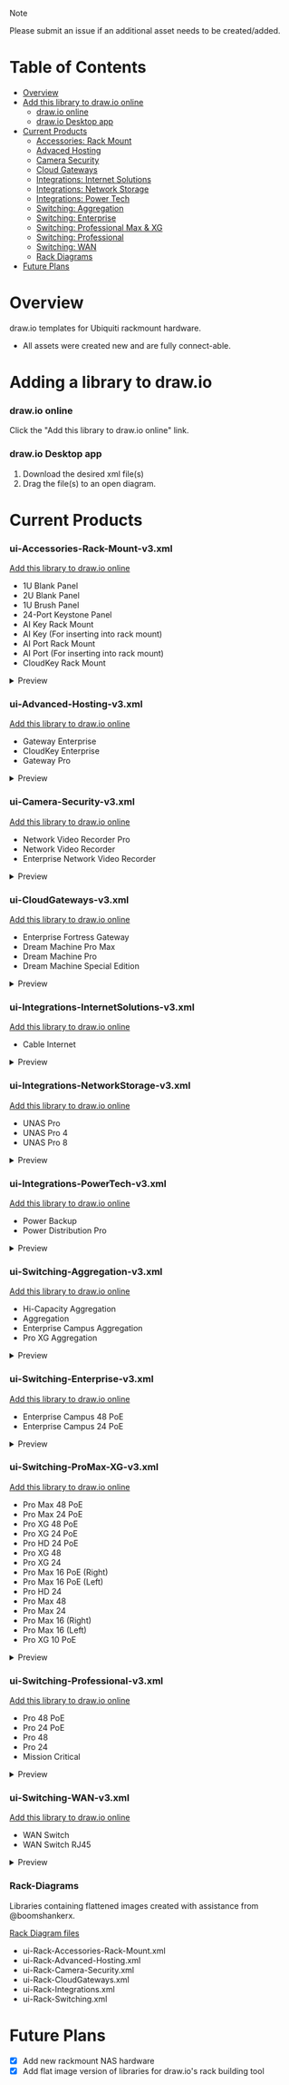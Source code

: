 > [!NOTE]
>
> Please submit an issue if an additional asset needs to be created/added.
> 

# Table of Contents
- [Overview](#overview)
- [Add this library to draw.io online](#add-this-library-to-draw.io-online)
  - [draw.io online](https://github.com/WhiskeyTang0F0xtr0t/unifi/tree/main/draw-io#drawio-online)
  - [draw.io Desktop app](https://github.com/WhiskeyTang0F0xtr0t/unifi/tree/main/draw-io#drawio-desktop-app)
- [Current Products](#current-products)
  - [Accessories: Rack Mount](https://github.com/WhiskeyTang0F0xtr0t/unifi/blob/main/draw-io/README.md#ui-accessories-rack-mount-v3xml)
  - [Advaced Hosting](https://github.com/WhiskeyTang0F0xtr0t/unifi/blob/main/draw-io/README.md#ui-advanced-hosting-v3xml)
  - [Camera Security](https://github.com/WhiskeyTang0F0xtr0t/unifi/blob/main/draw-io/README.md#ui-camera-security-v3xml)
  - [Cloud Gateways](https://github.com/WhiskeyTang0F0xtr0t/unifi/blob/main/draw-io/README.md#ui-cloudgateways-v3xml)
  - [Integrations: Internet Solutions](https://github.com/WhiskeyTang0F0xtr0t/unifi/blob/main/draw-io/README.md#ui-integrations-internetsolutions-v3xml)
  - [Integrations: Network Storage](https://github.com/WhiskeyTang0F0xtr0t/unifi/blob/main/draw-io/README.md#ui-integrations-networkstorage-v3xml)
  - [Integrations: Power Tech](https://github.com/WhiskeyTang0F0xtr0t/unifi/blob/main/draw-io/README.md#ui-integrations-powertech-v3xml)
  - [Switching: Aggregation](https://github.com/WhiskeyTang0F0xtr0t/unifi/blob/main/draw-io/README.md#ui-switching-aggregation-v3xml)
  - [Switching: Enterprise](https://github.com/WhiskeyTang0F0xtr0t/unifi/blob/main/draw-io/README.md#ui-switching-enterprise-v3xml)
  - [Switching: Professional Max & XG](https://github.com/WhiskeyTang0F0xtr0t/unifi/blob/main/draw-io/README.md#ui-switching-promax-xg-v3xml)
  - [Switching: Professional](https://github.com/WhiskeyTang0F0xtr0t/unifi/blob/main/draw-io/README.md#ui-switching-professional-v3xml)
  - [Switching: WAN](https://github.com/WhiskeyTang0F0xtr0t/unifi/blob/main/draw-io/README.md#ui-switching-wan-v3xml)
  - [Rack Diagrams](https://github.com/WhiskeyTang0F0xtr0t/unifi/blob/main/draw-io/README.md#Rack-Diagrams)
- [Future Plans](#future-plans)

# Overview
draw.io templates for Ubiquiti rackmount hardware.
- All assets were created new and are fully connect-able.

# Adding a library to draw.io

### draw.io online

Click the "Add this library to draw.io online" link. 

### draw.io Desktop app

1. Download the desired xml file(s)
2. Drag the file(s) to an open diagram.

# Current Products

### ui-Accessories-Rack-Mount-v3.xml
[Add this library to draw.io online](https://app.diagrams.net/?splash=0&clibs=Uhttps://raw.githubusercontent.com/WhiskeyTang0F0xtr0t/unifi/refs/heads/main/draw-io/ui-Accessories-Rack-Mount-v3.xml)
- 1U Blank Panel
- 2U Blank Panel
- 1U Brush Panel
- 24-Port Keystone Panel
- AI Key Rack Mount
- AI Key (For inserting into rack mount)
- AI Port Rack Mount
- AI Port (For inserting into rack mount)
- CloudKey Rack Mount
<details>
<summary>Preview</summary>
  <img width="753" height="799" alt="ui-Accessories-Rack-Mount-v3" src="https://github.com/user-attachments/assets/7a865f11-9827-4566-9900-7ae9098e3b59" />
</details>

### ui-Advanced-Hosting-v3.xml
[Add this library to draw.io online](https://app.diagrams.net/?splash=0&clibs=Uhttps://raw.githubusercontent.com/WhiskeyTang0F0xtr0t/unifi/refs/heads/main/draw-io/ui-Advanced-Hosting-v3.xml)
- Gateway Enterprise
- CloudKey Enterprise
- Gateway Pro
<details>
<summary>Preview</summary>
<img width="756" height="328" alt="ui-Advanced-Hosting-v3" src="https://github.com/user-attachments/assets/5746615c-5d23-4a00-b50a-2e5100e96f92" />
</details>

### ui-Camera-Security-v3.xml
[Add this library to draw.io online](https://app.diagrams.net/?splash=0&clibs=Uhttps://raw.githubusercontent.com/WhiskeyTang0F0xtr0t/unifi/refs/heads/main/draw-io/ui-Camera-Security-v3.xml)
- Network Video Recorder Pro
- Network Video Recorder
- Enterprise Network Video Recorder
<details>
<summary>Preview</summary>
<img width="756" height="519" alt="ui-Camera-Security-v3" src="https://github.com/user-attachments/assets/a6f9d600-22d9-40fa-a1e3-98de90a39ffd" />
</details>

### ui-CloudGateways-v3.xml
[Add this library to draw.io online](https://app.diagrams.net/?splash=0&clibs=Uhttps://raw.githubusercontent.com/WhiskeyTang0F0xtr0t/unifi/refs/heads/main/draw-io/ui-CloudGateways-v3.xml)
- Enterprise Fortress Gateway
- Dream Machine Pro Max
- Dream Machine Pro
- Dream Machine Special Edition
<details>
<summary>Preview</summary>
<img width="753" height="384" alt="ui-CloudGateways-v3" src="https://github.com/user-attachments/assets/5b66ea1a-e5ca-43ca-854e-244e29ae62f3" />
</details>

### ui-Integrations-InternetSolutions-v3.xml
[Add this library to draw.io online](https://app.diagrams.net/?splash=0&clibs=Uhttps://github.com/WhiskeyTang0F0xtr0t/unifi/blob/main/draw-io/ui-Integrations-InternetSolutions-v3.xml)
- Cable Internet
<details>
<summary>Preview</summary>
<img width="759" height="92" alt="ui-Integrations-InternetSolutions-v3" src="https://github.com/user-attachments/assets/9f8ce540-4772-41db-94d9-1d6e0866e9ce" />
</details>

### ui-Integrations-NetworkStorage-v3.xml
[Add this library to draw.io online](https://app.diagrams.net/?splash=0&clibs=Uhttps://raw.githubusercontent.com/WhiskeyTang0F0xtr0t/unifi/refs/heads/main/draw-io/ui-Integrations-NetworkStorage-v3.xml)
- UNAS Pro
- UNAS Pro 4
- UNAS Pro 8
<details>
<summary>Preview</summary>
<img width="638" height="348" alt="Screenshot 2025-09-20 at 9 12 21 AM" src="https://github.com/user-attachments/assets/2f3021c4-a12f-4409-98d5-d169e6cd7d57" />
</details>

### ui-Integrations-PowerTech-v3.xml
[Add this library to draw.io online](https://app.diagrams.net/?splash=0&clibs=Uhttps://raw.githubusercontent.com/WhiskeyTang0F0xtr0t/unifi/refs/heads/main/draw-io/ui-Integrations-PowerTech-v3.xml)
- Power Backup
- Power Distribution Pro
<details>
<summary>Preview</summary>
<img width="756" height="284" alt="ui-Integrations-PowerTech-v3" src="https://github.com/user-attachments/assets/298a9873-e56d-4b63-bafb-647b0391ff0a" />
</details>

### ui-Switching-Aggregation-v3.xml
[Add this library to draw.io online](https://app.diagrams.net/?splash=0&clibs=Uhttps://raw.githubusercontent.com/WhiskeyTang0F0xtr0t/unifi/refs/heads/main/draw-io/ui-Switching-Aggregation-v3.xml)
- Hi-Capacity Aggregation
- Aggregation
- Enterprise Campus Aggregation
- Pro XG Aggregation
<details>
<summary>Preview</summary>
<img width="756" height="382" alt="ui-Switching-Aggregation-v3" src="https://github.com/user-attachments/assets/7b3f5372-37f6-47be-aded-131811a5e175" />
</details>

### ui-Switching-Enterprise-v3.xml
[Add this library to draw.io online](https://app.diagrams.net/?splash=0&clibs=Uhttps://raw.githubusercontent.com/WhiskeyTang0F0xtr0t/unifi/refs/heads/main/draw-io/ui-Switching-Enterprise-v3.xml)
- Enterprise Campus 48 PoE
- Enterprise Campus 24 PoE
<details>
<summary>Preview</summary>
<img width="754" height="196" alt="ui-Switching-Enterprise-v3" src="https://github.com/user-attachments/assets/17670954-243d-4957-a279-bc213890f81d" />
</details>

### ui-Switching-ProMax-XG-v3.xml
[Add this library to draw.io online](https://app.diagrams.net/?splash=0&clibs=Uhttps://raw.githubusercontent.com/WhiskeyTang0F0xtr0t/unifi/refs/heads/main/draw-io/ui-Switching-ProMax-XG-v3.xml)
- Pro Max 48 PoE
- Pro Max 24 PoE
- Pro XG 48 PoE
- Pro XG 24 PoE
- Pro HD 24 PoE
- Pro XG 48
- Pro XG 24
- Pro Max 16 PoE (Right)
- Pro Max 16 PoE (Left)
- Pro HD 24
- Pro Max 48
- Pro Max 24
- Pro Max 16 (Right)
- Pro Max 16 (Left)
- Pro XG 10 PoE
<details>
<summary>Preview</summary>
<img width="1833" height="892" alt="ui-Switching-ProMax-XG-v3" src="https://github.com/user-attachments/assets/fbd43d45-5e2d-405e-931d-4ba210d0c9fa" />
</details>

### ui-Switching-Professional-v3.xml
[Add this library to draw.io online](https://app.diagrams.net/?splash=0&clibs=Uhttps://raw.githubusercontent.com/WhiskeyTang0F0xtr0t/unifi/refs/heads/main/draw-io/ui-Switching-Professional-v3.xml)
- Pro 48 PoE
- Pro 24 PoE
- Pro 48
- Pro 24
- Mission Critical
<details>
<summary>Preview</summary>
<img width="754" height="473" alt="ui-Switching-Professional-v3" src="https://github.com/user-attachments/assets/112cd420-21ed-40a5-bba2-0736a181ac65" />
</details>

### ui-Switching-WAN-v3.xml
[Add this library to draw.io online](https://app.diagrams.net/?splash=0&clibs=Uhttps://raw.githubusercontent.com/WhiskeyTang0F0xtr0t/unifi/refs/heads/main/draw-io/ui-Switching-WAN-v3.xml)
- WAN Switch
- WAN Switch RJ45
<details>
<summary>Preview</summary>
<img width="752" height="200" alt="ui-Switching-WAN-v3" src="https://github.com/user-attachments/assets/e8d64b6a-d5a9-4d81-92d1-1b554a23be7e" />
</details>

### Rack-Diagrams
Libraries containing flattened images created with assistance from @boomshankerx.

[Rack Diagram files](Rack)
- ui-Rack-Accessories-Rack-Mount.xml
- ui-Rack-Advanced-Hosting.xml
- ui-Rack-Camera-Security.xml
- ui-Rack-CloudGateways.xml
- ui-Rack-Integrations.xml
- ui-Rack-Switching.xml

# Future Plans
- [X] Add new rackmount NAS hardware
- [X] Add flat image version of libraries for draw.io's rack building tool
